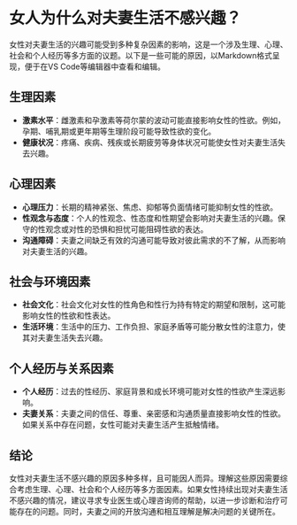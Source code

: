 # 女人为什么对夫妻生活不感兴趣？

女性对夫妻生活的兴趣可能受到多种复杂因素的影响，这是一个涉及生理、心理、社会和个人经历等多方面的议题。以下是一些可能的原因，以Markdown格式呈现，便于在VS Code等编辑器中查看和编辑。

## 生理因素

- **激素水平**：雌激素和孕激素等荷尔蒙的波动可能直接影响女性的性欲。例如，孕期、哺乳期或更年期等生理阶段可能导致性欲的变化。
- **健康状况**：疼痛、疾病、残疾或长期疲劳等身体状况可能使女性对夫妻生活失去兴趣。

## 心理因素

- **心理压力**：长期的精神紧张、焦虑、抑郁等负面情绪可能抑制女性的性欲。
- **性观念与态度**：个人的性观念、性态度和性期望会影响对夫妻生活的兴趣。保守的性观念或对性的恐惧和担忧可能阻碍性欲的表达。
- **沟通障碍**：夫妻之间缺乏有效的沟通可能导致对彼此需求的不了解，从而影响对夫妻生活的兴趣。

## 社会与环境因素

- **社会文化**：社会文化对女性的性角色和性行为持有特定的期望和限制，这可能影响女性的性欲和性表达。
- **生活环境**：生活中的压力、工作负担、家庭矛盾等可能分散女性的注意力，使其对夫妻生活失去兴趣。

## 个人经历与关系因素

- **个人经历**：过去的性经历、家庭背景和成长环境可能对女性的性欲产生深远影响。
- **夫妻关系**：夫妻之间的信任、尊重、亲密感和沟通质量直接影响女性的性欲。如果关系中存在问题，女性可能对夫妻生活产生抵触情绪。

## 结论

女性对夫妻生活不感兴趣的原因多种多样，且可能因人而异。理解这些原因需要综合考虑生理、心理、社会和个人经历等多方面因素。如果女性持续出现对夫妻生活不感兴趣的情况，建议寻求专业医生或心理咨询师的帮助，以进一步诊断和治疗可能存在的问题。同时，夫妻之间的开放沟通和相互理解是解决问题的关键所在。